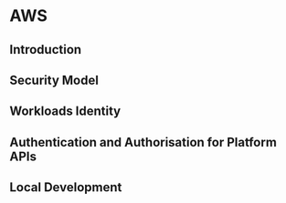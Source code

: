 # AWS

## Introduction

## Security Model

## Workloads Identity

## Authentication and Authorisation for Platform APIs

## Local Development